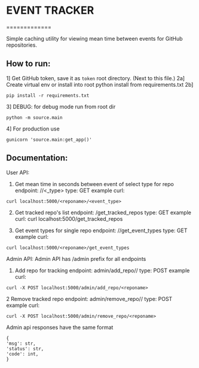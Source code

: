 # EVENT TRACKER
=============

Simple caching utility for viewing mean time between events for GitHub repositories.

## How to run:

1] Get GitHub token, save it as `token` root directory. (Next to this file.)
2a] Create virtual env or install into root python install from requirements.txt
2b]
```
pip install -r requirements.txt
```
3] DEBUG: for debug mode run from root dir 
```
python -m source.main
```
4] For production use 
```
gunicorn 'source.main:get_app()'
```



## Documentation:

User API:

1) Get mean time in seconds between event of select type for repo
endpoint: /<reponame>/<_type>
type: GET
example curl:
```
curl localhost:5000/<reponame>/<event_type>
```

2) Get tracked repo's list
endpoint: /get_tracked_repos
type: GET
example curl: curl localhost:5000/get_tracked_repos

3) Get event types for single repo
endpoint: /<reponame>/get_event_types
type: GET
example curl:
```
curl localhost:5000/<reponame>/get_event_types
```



Admin API:
Admin API has /admin prefix for all endpoints

1) Add repo for tracking
endpoint: admin/add_repo/<owner>/<reponame>
type: POST
example curl:
```
curl -X POST localhost:5000/admin/add_repo/<reponame>
```
2 Remove tracked repo
endpoint: admin/remove_repo/<owner>/<reponame>
type: POST
example curl:
```
curl -X POST localhost:5000/admin/remove_repo/<reponame>
```
Admin api responses have the same format
```
{
'msg': str,
'status': str,
'code': int,
}
```
